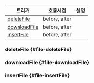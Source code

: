 | 트리거                             | 호출시점      | 설명 |
| ---------------------------------- | ------------- | ---- |
| [deleteFile](#file-deleteFile)     | before, after |      |
| [downloadFile](#file-downloadFile) | before, after |      |
| [insertFile](#file-insertFile)     | before, after |      |

### deleteFile <Badge type="danger" text="🚧 초안 작성중" /> {#file-deleteFile}

### downloadFile <Badge type="danger" text="🚧 초안 작성중" /> {#file-downloadFile}

### insertFile <Badge type="danger" text="🚧 초안 작성중" /> {#file-insertFile}
